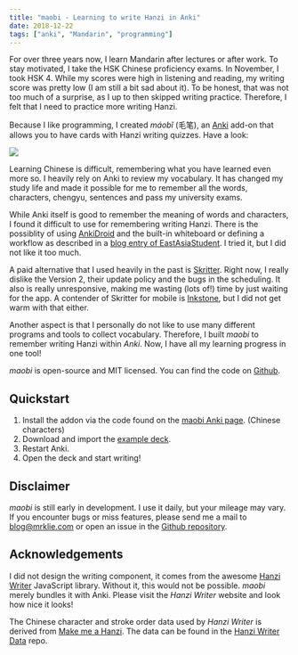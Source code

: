 ```yaml
---
title: "maobi - Learning to write Hanzi in Anki"
date: 2018-12-22
tags: ["anki", "Mandarin", "programming"]
---
```


For over three years now, I learn Mandarin after lectures or after work. To stay motivated, I take the HSK Chinese proficiency exams. In November, I took HSK 4. While my scores were high in listening and reading, my writing score was pretty low (I am still a bit sad about it). To be honest, that was not too much of a surprise, as I up to then skipped writing practice. Therefore, I felt that I need to practice more writing Hanzi.

Because I like programming, I created *máobĭ* (毛笔), an [Anki](https://apps.ankiweb.net/) add-on that allows you to have cards with Hanzi writing quizzes. Have a look:

<img src="https://raw.githubusercontent.com/jcklie/anki-maobi/master/img/maobi.gif" class="img-responsive center-block">

Learning Chinese is difficult, remembering what you have learned even more so. I heavily rely on Anki to review my vocabulary. It has changed my study life and made it possible for me to remember all the words, characters, chengyu, sentences and pass my university exams.

While Anki itself is good to remember the meaning of words and characters, I found it difficult to use for remembering writing Hanzi. There is the possiblity of using [AnkiDroid](https://github.com/ankidroid/Anki-Android) and the built-in whiteboard or defining a workflow as described in a [blog entry of EastAsiaStudent](https://eastasiastudent.net/study/skritter-functionality-for-free/). I tried it, but I did not like it too much.

A paid alternative that I used heavily in the past is [Skritter](https://skritter.com/). Right now, I really dislike the Version 2, their update policy and the bugs in the scheduling. It also is really unresponsive, making me wasting (lots of!) time by just waiting for the app. A contender of Skritter for mobile is [Inkstone](https://www.skishore.me/inkstone/), but I did not get warm with that either. 

Another aspect is that I personally do not like to use many different programs and tools to collect vocabulary. Therefore, I built *maobi* to remember writing Hanzi within *Anki*. Now, I have all my learning progress in one tool!

*maobi* is open-source and MIT licensed. You can find the code on [Github](https://github.com/jcklie/anki-maobi).

## Quickstart

1. Install the addon via the code found on the [maobi Anki page](https://ankiweb.net/shared/info/931477147). (Chinese characters)
2. Download and import the [example deck](https://github.com/jcklie/anki-maobi/blob/master/data/Maobi.apkg).
3. Restart Anki.
4. Open the deck and start writing!

## Disclaimer

*maobi* is still early in development. I use it daily, but your mileage may vary. If you encounter bugs or miss features, please send me a mail to <blog@mrklie.com> or open an issue in the [Github repository](https://github.com/jcklie/anki-maobi/issues).

## Acknowledgements

I did not design the writing component, it comes from the awesome [Hanzi Writer](https://github.com/chanind/hanzi-writer) JavaScript library. Without it, this would not be possible. *maobi* merely bundles it with Anki. Please visit the *Hanzi Writer* website and look how nice it looks! 

The Chinese character and stroke order data used by *Hanzi Writer* is derived from [Make me a Hanzi](https://github.com/skishore/makemeahanzi). The data can be found in the [Hanzi Writer Data](https://github.com/chanind/hanzi-writer-data) repo.